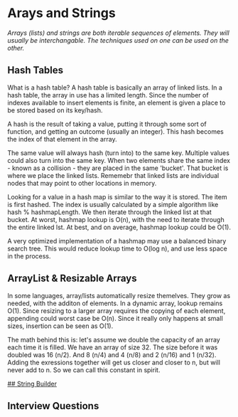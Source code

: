 # Arays and Strings

*Arrays (lists) and strings are both iterable sequences of elements. They will usually be interchangable. The techniques used on one can be used on the other.*

## Hash Tables
What is a hash table?
A hash table is basically an array of linked lists. In a hash table, the array in use has a limited length. Since the number of indexes available to insert elements is finite, an element is given a place to be stored based on its key/hash.

A hash is the result of taking a value, putting it through some sort of function, and getting an outcome (usually an integer). This hash becomes the index of that element in the array. 

The same value will always hash (turn into) to the same key. Multiple values could also turn into the same key. When two elements share the same index - known as a collision - they are placed in the same 'bucket'. That bucket is where we place the linked lists. Rememebr that linked lists are individual nodes that may point to other locations in memory.

Looking for a value in a hash map is similar to the way it is stored. The item is first hashed. The index is usually calculated by a simple algorithm like hash % hashmapLength. We then iterate through the linked list at that bucket.
At worst, hashmap lookup is O(n), with the need to iterate through the entire linked lst.
At best, and on average, hashmap lookup could be O(1).

A very optimized implementation of a hashmap may use a balanced binary search tree. This would reduce lookup time to O(log n), and use less space in the process.

## ArrayList & Resizable Arrays
In some languages, array/lists automatically resize themelves. They grow as needed, with the additon of elements. In a dynamic array, lookup remains O(1). Since resizing to a larger array requires the copying of each element, appending could worst case be O(n). Since it really only happens at small sizes, insertion can be seen as O(1).

The math behind this is: let's assume we double the capacity of an array each time it is filled. We have an array of size 32. The size before it was doubled was 16 (n/2). And 8 (n/4) and 4 (n/8) and 2 (n/16) and 1 (n/32).
Adding the exressions together will get us closer and closer to n, but will never add to n. So we can call this constant in spirit.

[## String Builder](./string-builder.py)

## Interview Questions



